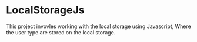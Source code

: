 # LocalStorageJs
This project invovles working with the local storage using Javascript, Where the user type are stored on the local storage.
